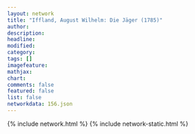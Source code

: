 ```yaml
---
layout: network
title: "Iffland, August Wilhelm: Die Jäger (1785)"
author:
description:
headline:
modified:
category:
tags: []
imagefeature: 
mathjax: 
chart: 
comments: false
featured: false
list: false
networkdata: 156.json
---
```

{% include network.html %}
{% include network-static.html %}
